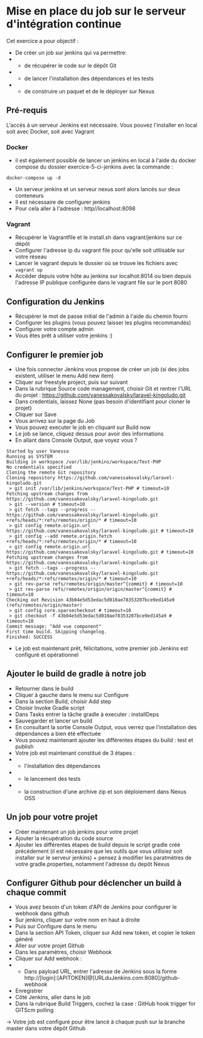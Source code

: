 # Mise en place du job sur le serveur d'intégration continue

Cet exercice a pour objectif :
* De créer un job sur jenkins qui va permettre:
* * de récupérer le code sur le dépôt Git
* * de lancer l'installation des dépendances et les tests
* * de construire un paquet et de le déployer sur Nexus

## Pré-requis 
L'accès à un serveur Jenkins est nécessaire. Vous pouvez l'installer en local soit avec Docker, soit avec Vagrant 

### Docker
* il est également possible de lancer un jenkins en local à l'aide du docker compose du dossier exercice-5-ci-jenkins avec la commande :
```
docker-compose up -d
```
* Un serveur jenkins et un serveur nexus sont alors lancés sur deux conteneurs
* Il est nécessaire de configurer jenkins
* Pour cela aller à l'adresse : http//localhost:8098 

### Vagrant
* Récupérer le Vagrantfile et le install.sh dans vagrant/jenkins sur ce dépôt
* Configurer l'adresse ip du vagrant file pour qu'elle soit utilisable sur votre réseau
* Lancer le vagrant depuis le dossier où se trouve les fichiers avec ```vagrant up```
* Accéder depuis votre hôte au jenkins sur localhot:8014 ou bien depuis l'adresse IP publique configurée dans le vagrant file sur le port 8080

## Configuration du Jenkins
* Récupérer le mot de passe initial de l'admin à l'aide du chemin fourni
* Configurer les plugins (vous pouvez laisser les plugins recommandés)
* Configurer votre compte admin
* Vous êtes prêt à utiliser votre jenkins :) 



## Configurer le premier job 
* Une fois connecter Jenkins vous propose de créer un job (si des jobs existent, utiliser le menu Add new item) 
* Cliquer sur freestyle project, puis sur suivant
* Dans la rubrique Source code management, choisir Git et rentrer l'URL du projet :
https://github.com/vanessakovalsky/laravel-kingoludo.git
* Dans credentials, laissez None (pas besoin d'identifiant pour cloner le projet)
* Cliquer sur Save 
* Vous arrivez sur la page du Job
* Vous pouvez executer le job en cliquant sur Build now
* Le job se lance, cliquez dessus pour avoir des informations
* En allant dans Console Output, que voyez vous ? 
```
Started by user Vanessa
Running as SYSTEM
Building in workspace /var/lib/jenkins/workspace/Test-PHP
No credentials specified
Cloning the remote Git repository
Cloning repository https://github.com/vanessakovalsky/laravel-kingoludo.git
 > git init /var/lib/jenkins/workspace/Test-PHP # timeout=10
Fetching upstream changes from https://github.com/vanessakovalsky/laravel-kingoludo.git
 > git --version # timeout=10
 > git fetch --tags --progress -- https://github.com/vanessakovalsky/laravel-kingoludo.git +refs/heads/*:refs/remotes/origin/* # timeout=10
 > git config remote.origin.url https://github.com/vanessakovalsky/laravel-kingoludo.git # timeout=10
 > git config --add remote.origin.fetch +refs/heads/*:refs/remotes/origin/* # timeout=10
 > git config remote.origin.url https://github.com/vanessakovalsky/laravel-kingoludo.git # timeout=10
Fetching upstream changes from https://github.com/vanessakovalsky/laravel-kingoludo.git
 > git fetch --tags --progress -- https://github.com/vanessakovalsky/laravel-kingoludo.git +refs/heads/*:refs/remotes/origin/* # timeout=10
 > git rev-parse refs/remotes/origin/master^{commit} # timeout=10
 > git rev-parse refs/remotes/origin/origin/master^{commit} # timeout=10
Checking out Revision 43b04e5d53edac5d010ae78353207bce9ed145a9 (refs/remotes/origin/master)
 > git config core.sparsecheckout # timeout=10
 > git checkout -f 43b04e5d53edac5d010ae78353207bce9ed145a9 # timeout=10
Commit message: "Add vue component"
First time build. Skipping changelog.
Finished: SUCCESS
```
* Le job est maintenant prêt, félicitations, votre premier job Jenkins est configuré et opérationnel

## Ajouter le build de gradle à notre job
* Retourner dans le build
* Cliquer à gauche dans le menu sur Configure
* Dans la section Build, choisir Add step
* Choisir Invoke Gradle script
* Dans Tasks entrer la tâche gradle à executer : installDeps
* Sauvegarder et lancer un build
* En consultant la sortie Console Output, vous verrez que l'installation des dépendances a bien été effectuée
* Vous pouvez maintenant ajouter les différentes étapes du build : test et publish 
* Votre job est maintenant constitué de 3 étapes :
* * l'installation des dépendances 
* * le lancement des tests
* * la construction d'une archive zip et son déploiement dans Nexus OSS

## Un job pour votre projet
* Créer maintenant un job jenkins pour votre projet
* Ajouter la récupération du code source
* Ajouter les différentes étapes de build depuis le script gradle créé précédement (il est nécessaire que les outils que vous utilisiez soit installer sur le serveur jenkins) + pensez à modifier les paratmètres de votre gradle.properties, notamment l'adresse du depôt Nexus

## Configurer Github pour déclencher un build à chaque commit
* Vous avez besoin d'un token d'API de Jenkins pour configurer le webhook dans github
* Sur jenkins, cliquer sur votre nom en haut à droite
* Puis sur Configure dans le menu
* Dans la section API Token, cliquer sur Add new token, et copier le token généré
* Aller sur votre projet Github
* Dans les paramètres, choisir Webhook
* Cliquer sur Add webhook :
* * Dans payload URL, entrer l'adresse de Jenkins sous la forme http://[login]:[APITOKEN]@[URLduJenkins.com:8080]/github-webhook
* Enregistrer
* Côté Jenkins, aller dans le job
* Dans la rubrique Build Triggers, cochez la case : GitHub hook trigger for GITScm polling 

-> Votre job est configuré pour être lancé à chaque push sur la branche master dans votre dépôt Github

